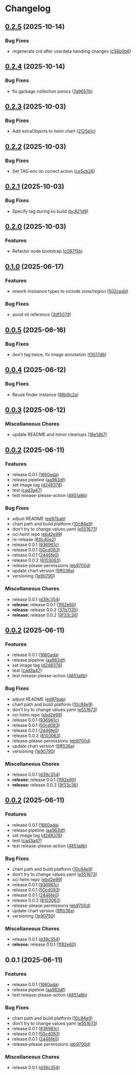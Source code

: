 # Changelog

## [0.2.5](https://github.com/AbsaOSS/karpenter-provider-vsphere/compare/v0.2.4...v0.2.5) (2025-10-14)


### Bug Fixes

* regenerate crd after userdata handling changes ([c58b0b6](https://github.com/AbsaOSS/karpenter-provider-vsphere/commit/c58b0b66fc39d402f518abf80ef9e64c25ee75c7))

## [0.2.4](https://github.com/AbsaOSS/karpenter-provider-vsphere/compare/v0.2.3...v0.2.4) (2025-10-14)


### Bug Fixes

* fix garbage collection panics ([7a9657b](https://github.com/AbsaOSS/karpenter-provider-vsphere/commit/7a9657bd4b3cc30e9f7710d82dfb1e4b70ff1658))

## [0.2.3](https://github.com/AbsaOSS/karpenter-provider-vsphere/compare/v0.2.2...v0.2.3) (2025-10-03)


### Bug Fixes

* Add extraObjects to helm chart ([2125e1c](https://github.com/AbsaOSS/karpenter-provider-vsphere/commit/2125e1cdde0569a8158d3f872dd34b5fae8e6086))

## [0.2.2](https://github.com/AbsaOSS/karpenter-provider-vsphere/compare/v0.2.1...v0.2.2) (2025-10-03)


### Bug Fixes

* Set TAG env on correct action ([ce5cb26](https://github.com/AbsaOSS/karpenter-provider-vsphere/commit/ce5cb26eb896da9da197cebbce5e7e308a62f84a))

## [0.2.1](https://github.com/AbsaOSS/karpenter-provider-vsphere/compare/v0.2.0...v0.2.1) (2025-10-03)


### Bug Fixes

* Specify tag during ko build ([bc821d9](https://github.com/AbsaOSS/karpenter-provider-vsphere/commit/bc821d917e6aa618c76b7475099901601af8072a))

## [0.2.0](https://github.com/AbsaOSS/karpenter-provider-vsphere/compare/v0.1.0...v0.2.0) (2025-10-03)


### Features

* Refactor node bootstrap ([c087f5b](https://github.com/AbsaOSS/karpenter-provider-vsphere/commit/c087f5b3c8df6ea6bdafd834077dc9e2f87f2f48))

## [0.1.0](https://github.com/AbsaOSS/karpenter-provider-vsphere/compare/v0.0.5...v0.1.0) (2025-06-17)


### Features

* rework instsance types to include zone/region ([502cedd](https://github.com/AbsaOSS/karpenter-provider-vsphere/commit/502cedd3316944bbbcf8e24fdc20ee814813f3e1))


### Bug Fixes

* avoid nil reference ([3df5079](https://github.com/AbsaOSS/karpenter-provider-vsphere/commit/3df5079fb59d0a11f1c3e45c25ea4f38a795e583))

## [0.0.5](https://github.com/AbsaOSS/karpenter-provider-vsphere/compare/v0.0.4...v0.0.5) (2025-06-16)


### Bug Fixes

* don't tag twice, fix image annotation ([f3517d6](https://github.com/AbsaOSS/karpenter-provider-vsphere/commit/f3517d65e42626767a1c2ac454c999020ed806c8))

## [0.0.4](https://github.com/AbsaOSS/karpenter-provider-vsphere/compare/v0.0.3...v0.0.4) (2025-06-12)


### Bug Fixes

* Reuse finder instance ([98b9c2a](https://github.com/AbsaOSS/karpenter-provider-vsphere/commit/98b9c2a9ecc6d4f8f671bd690f515d8365ec3012))

## [0.0.3](https://github.com/AbsaOSS/karpenter-provider-vsphere/compare/v0.0.2...v0.0.3) (2025-06-12)


### Miscellaneous Chores

* update README and minor cleanups ([18e1db7](https://github.com/AbsaOSS/karpenter-provider-vsphere/commit/18e1db7e52a945580e706377038c5945456fc45f))

## [0.0.2](https://github.com/AbsaOSS/karpenter-provider-vsphere/compare/v0.0.2...v0.0.2) (2025-06-11)


### Features

* release 0.0.1 ([1660ada](https://github.com/AbsaOSS/karpenter-provider-vsphere/commit/1660adaff997b63d0a17d15780061ed3b1dd1268))
* release pipeline ([aa963df](https://github.com/AbsaOSS/karpenter-provider-vsphere/commit/aa963df78727b39c3278b178809dec9bcc6c7037))
* set image tag ([d248378](https://github.com/AbsaOSS/karpenter-provider-vsphere/commit/d2483782e5d708e04bf125a334d1986a9e45b7dd))
* test ([cad3a47](https://github.com/AbsaOSS/karpenter-provider-vsphere/commit/cad3a479601dd03540e0e3f14ee20e27402a03c0))
* test release-please-action ([4851a8b](https://github.com/AbsaOSS/karpenter-provider-vsphere/commit/4851a8bc226490407567b0e0745bf2fe93053633))


### Bug Fixes

* adjust README ([ed97bab](https://github.com/AbsaOSS/karpenter-provider-vsphere/commit/ed97bab875b6e2ddcaa2c5f78045eefa954a483d))
* chart path and build platform ([10c84e9](https://github.com/AbsaOSS/karpenter-provider-vsphere/commit/10c84e978a4aa00989f00e747a2c4dbe3bf13288))
* don't try to change values.yaml ([e551673](https://github.com/AbsaOSS/karpenter-provider-vsphere/commit/e5516739e3cc00493dc08d187941f10fc9692d81))
* oci helm repo ([ebd2e99](https://github.com/AbsaOSS/karpenter-provider-vsphere/commit/ebd2e99ff9db504a0f9fc5bde137c2b17ed6cc82))
* re-release ([60c40e2](https://github.com/AbsaOSS/karpenter-provider-vsphere/commit/60c40e26ea8b7f9f2e438c6a4de01d746fc0950e))
* release 0.0.1 ([936961c](https://github.com/AbsaOSS/karpenter-provider-vsphere/commit/936961c9b8641b90fb2e842fd431bde5373b4832))
* release 0.0.1 ([50cd083](https://github.com/AbsaOSS/karpenter-provider-vsphere/commit/50cd083d3b908ab4d24c45196ea62da1daf1462b))
* release 0.0.1 ([2446fe0](https://github.com/AbsaOSS/karpenter-provider-vsphere/commit/2446fe00ddb61e1e3575245699e7ebd605ee2bb7))
* release 0.0.2 ([8103063](https://github.com/AbsaOSS/karpenter-provider-vsphere/commit/810306313fe883a797072123f143cd023fbca8d1))
* release-please permissions ([eb9700d](https://github.com/AbsaOSS/karpenter-provider-vsphere/commit/eb9700d9fbe73a037869e1cf32d2755375d89a9a))
* update chart version ([9ff036e](https://github.com/AbsaOSS/karpenter-provider-vsphere/commit/9ff036ef92eea6505248929a4220c8017532c910))
* versioning ([1e90790](https://github.com/AbsaOSS/karpenter-provider-vsphere/commit/1e907902a556e652ed1bb639c9d39fb4e33f6821))


### Miscellaneous Chores

* release 0.0.1 ([d39c354](https://github.com/AbsaOSS/karpenter-provider-vsphere/commit/d39c35428d8cfe35f641151d0ec5d9a0fe4bd00c))
* **release:** release 0.0.1 ([1f82e60](https://github.com/AbsaOSS/karpenter-provider-vsphere/commit/1f82e600653d3a93049b2cd9cdba27dd75c3d5c3))
* **release:** release 0.0.2 ([37b7135](https://github.com/AbsaOSS/karpenter-provider-vsphere/commit/37b7135a2c71c9e65730fae04bc878c012d1476a))
* **release:** release 0.0.2 ([9f33c36](https://github.com/AbsaOSS/karpenter-provider-vsphere/commit/9f33c36abf6e4ed62fb5146300f83818b7a687a5))

## [0.0.2](https://github.com/AbsaOSS/karpenter-provider-vsphere/compare/v0.0.2...v0.0.2) (2025-06-11)


### Features

* release 0.0.1 ([1660ada](https://github.com/AbsaOSS/karpenter-provider-vsphere/commit/1660adaff997b63d0a17d15780061ed3b1dd1268))
* release pipeline ([aa963df](https://github.com/AbsaOSS/karpenter-provider-vsphere/commit/aa963df78727b39c3278b178809dec9bcc6c7037))
* set image tag ([d248378](https://github.com/AbsaOSS/karpenter-provider-vsphere/commit/d2483782e5d708e04bf125a334d1986a9e45b7dd))
* test ([cad3a47](https://github.com/AbsaOSS/karpenter-provider-vsphere/commit/cad3a479601dd03540e0e3f14ee20e27402a03c0))
* test release-please-action ([4851a8b](https://github.com/AbsaOSS/karpenter-provider-vsphere/commit/4851a8bc226490407567b0e0745bf2fe93053633))


### Bug Fixes

* adjust README ([ed97bab](https://github.com/AbsaOSS/karpenter-provider-vsphere/commit/ed97bab875b6e2ddcaa2c5f78045eefa954a483d))
* chart path and build platform ([10c84e9](https://github.com/AbsaOSS/karpenter-provider-vsphere/commit/10c84e978a4aa00989f00e747a2c4dbe3bf13288))
* don't try to change values.yaml ([e551673](https://github.com/AbsaOSS/karpenter-provider-vsphere/commit/e5516739e3cc00493dc08d187941f10fc9692d81))
* oci helm repo ([ebd2e99](https://github.com/AbsaOSS/karpenter-provider-vsphere/commit/ebd2e99ff9db504a0f9fc5bde137c2b17ed6cc82))
* release 0.0.1 ([936961c](https://github.com/AbsaOSS/karpenter-provider-vsphere/commit/936961c9b8641b90fb2e842fd431bde5373b4832))
* release 0.0.1 ([50cd083](https://github.com/AbsaOSS/karpenter-provider-vsphere/commit/50cd083d3b908ab4d24c45196ea62da1daf1462b))
* release 0.0.1 ([2446fe0](https://github.com/AbsaOSS/karpenter-provider-vsphere/commit/2446fe00ddb61e1e3575245699e7ebd605ee2bb7))
* release 0.0.2 ([8103063](https://github.com/AbsaOSS/karpenter-provider-vsphere/commit/810306313fe883a797072123f143cd023fbca8d1))
* release-please permissions ([eb9700d](https://github.com/AbsaOSS/karpenter-provider-vsphere/commit/eb9700d9fbe73a037869e1cf32d2755375d89a9a))
* update chart version ([9ff036e](https://github.com/AbsaOSS/karpenter-provider-vsphere/commit/9ff036ef92eea6505248929a4220c8017532c910))
* versioning ([1e90790](https://github.com/AbsaOSS/karpenter-provider-vsphere/commit/1e907902a556e652ed1bb639c9d39fb4e33f6821))


### Miscellaneous Chores

* release 0.0.1 ([d39c354](https://github.com/AbsaOSS/karpenter-provider-vsphere/commit/d39c35428d8cfe35f641151d0ec5d9a0fe4bd00c))
* **release:** release 0.0.1 ([1f82e60](https://github.com/AbsaOSS/karpenter-provider-vsphere/commit/1f82e600653d3a93049b2cd9cdba27dd75c3d5c3))
* **release:** release 0.0.2 ([9f33c36](https://github.com/AbsaOSS/karpenter-provider-vsphere/commit/9f33c36abf6e4ed62fb5146300f83818b7a687a5))

## [0.0.2](https://github.com/AbsaOSS/karpenter-provider-vsphere/compare/v0.0.2...v0.0.2) (2025-06-11)


### Features

* release 0.0.1 ([1660ada](https://github.com/AbsaOSS/karpenter-provider-vsphere/commit/1660adaff997b63d0a17d15780061ed3b1dd1268))
* release pipeline ([aa963df](https://github.com/AbsaOSS/karpenter-provider-vsphere/commit/aa963df78727b39c3278b178809dec9bcc6c7037))
* set image tag ([d248378](https://github.com/AbsaOSS/karpenter-provider-vsphere/commit/d2483782e5d708e04bf125a334d1986a9e45b7dd))
* test ([cad3a47](https://github.com/AbsaOSS/karpenter-provider-vsphere/commit/cad3a479601dd03540e0e3f14ee20e27402a03c0))
* test release-please-action ([4851a8b](https://github.com/AbsaOSS/karpenter-provider-vsphere/commit/4851a8bc226490407567b0e0745bf2fe93053633))


### Bug Fixes

* chart path and build platform ([10c84e9](https://github.com/AbsaOSS/karpenter-provider-vsphere/commit/10c84e978a4aa00989f00e747a2c4dbe3bf13288))
* don't try to change values.yaml ([e551673](https://github.com/AbsaOSS/karpenter-provider-vsphere/commit/e5516739e3cc00493dc08d187941f10fc9692d81))
* oci helm repo ([ebd2e99](https://github.com/AbsaOSS/karpenter-provider-vsphere/commit/ebd2e99ff9db504a0f9fc5bde137c2b17ed6cc82))
* release 0.0.1 ([936961c](https://github.com/AbsaOSS/karpenter-provider-vsphere/commit/936961c9b8641b90fb2e842fd431bde5373b4832))
* release 0.0.1 ([50cd083](https://github.com/AbsaOSS/karpenter-provider-vsphere/commit/50cd083d3b908ab4d24c45196ea62da1daf1462b))
* release 0.0.1 ([2446fe0](https://github.com/AbsaOSS/karpenter-provider-vsphere/commit/2446fe00ddb61e1e3575245699e7ebd605ee2bb7))
* release 0.0.2 ([8103063](https://github.com/AbsaOSS/karpenter-provider-vsphere/commit/810306313fe883a797072123f143cd023fbca8d1))
* release-please permissions ([eb9700d](https://github.com/AbsaOSS/karpenter-provider-vsphere/commit/eb9700d9fbe73a037869e1cf32d2755375d89a9a))
* update chart version ([9ff036e](https://github.com/AbsaOSS/karpenter-provider-vsphere/commit/9ff036ef92eea6505248929a4220c8017532c910))
* versioning ([1e90790](https://github.com/AbsaOSS/karpenter-provider-vsphere/commit/1e907902a556e652ed1bb639c9d39fb4e33f6821))


### Miscellaneous Chores

* release 0.0.1 ([d39c354](https://github.com/AbsaOSS/karpenter-provider-vsphere/commit/d39c35428d8cfe35f641151d0ec5d9a0fe4bd00c))
* **release:** release 0.0.1 ([1f82e60](https://github.com/AbsaOSS/karpenter-provider-vsphere/commit/1f82e600653d3a93049b2cd9cdba27dd75c3d5c3))

## 0.0.1 (2025-06-11)


### Features

* release 0.0.1 ([1660ada](https://github.com/AbsaOSS/karpenter-provider-vsphere/commit/1660adaff997b63d0a17d15780061ed3b1dd1268))
* release pipeline ([aa963df](https://github.com/AbsaOSS/karpenter-provider-vsphere/commit/aa963df78727b39c3278b178809dec9bcc6c7037))
* test release-please-action ([4851a8b](https://github.com/AbsaOSS/karpenter-provider-vsphere/commit/4851a8bc226490407567b0e0745bf2fe93053633))


### Bug Fixes

* chart path and build platform ([10c84e9](https://github.com/AbsaOSS/karpenter-provider-vsphere/commit/10c84e978a4aa00989f00e747a2c4dbe3bf13288))
* don't try to change values.yaml ([e551673](https://github.com/AbsaOSS/karpenter-provider-vsphere/commit/e5516739e3cc00493dc08d187941f10fc9692d81))
* release 0.0.1 ([936961c](https://github.com/AbsaOSS/karpenter-provider-vsphere/commit/936961c9b8641b90fb2e842fd431bde5373b4832))
* release 0.0.1 ([50cd083](https://github.com/AbsaOSS/karpenter-provider-vsphere/commit/50cd083d3b908ab4d24c45196ea62da1daf1462b))
* release 0.0.1 ([2446fe0](https://github.com/AbsaOSS/karpenter-provider-vsphere/commit/2446fe00ddb61e1e3575245699e7ebd605ee2bb7))
* release-please permissions ([eb9700d](https://github.com/AbsaOSS/karpenter-provider-vsphere/commit/eb9700d9fbe73a037869e1cf32d2755375d89a9a))


### Miscellaneous Chores

* release 0.0.1 ([d39c354](https://github.com/AbsaOSS/karpenter-provider-vsphere/commit/d39c35428d8cfe35f641151d0ec5d9a0fe4bd00c))
